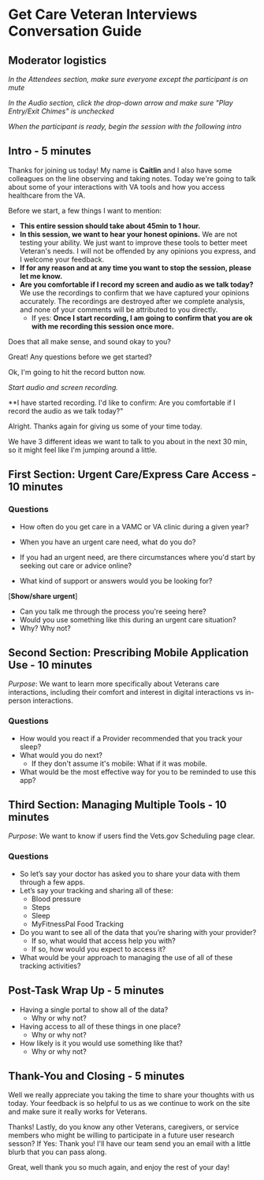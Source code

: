 # Get Care Veteran Interviews Conversation Guide

## Moderator logistics

*In the Attendees section, make sure everyone except the participant is on mute*

*In the Audio section, click the drop-down arrow and make sure "Play Entry/Exit Chimes" is unchecked*

*When the participant is ready, begin the session with the following intro*

## Intro - 5 minutes

Thanks for joining us today! My name is **Caitlin** and I also have some colleagues on the line observing and taking notes. Today we're going to talk about some of your interactions with VA tools and how you access healthcare from the VA.

Before we start, a few things I want to mention:

- **This entire session should take about 45min to 1 hour.** 
- **In this session, we want to hear your honest opinions.** We are not testing your ability. We just want to improve these tools to better meet Veteran's needs. I will not be offended by any opinions you express, and I welcome your feedback.
- **If for any reason and at any time you want to stop the session, please let me know.** 
- **Are you comfortable if I record my screen and audio as we talk today?** We use the recordings to confirm that we have captured your opinions accurately. The recordings are destroyed after we complete analysis, and none of your comments will be attributed to you directly. 
    - If yes: **Once I start recording, I am going to confirm that you are ok with me recording this session once more.** 

Does that all make sense, and sound okay to you?

Great! Any questions before we get started?

Ok, I'm going to hit the record button now. 

*Start audio and screen recording.*

**I have started recording. I'd like to confirm: Are you comfortable if I record the audio as we talk today?"

Alright. Thanks again for giving us some of your time today.

We have 3 different ideas we want to talk to you about in the next 30 min, so it might feel like I'm jumping around a little.

## First Section: Urgent Care/Express Care Access - 10 minutes


### Questions
* How often do you get care in a VAMC or VA clinic during a given year?

* When you have an urgent care need, what do you do?
* If you had an urgent need, are there circumstances where you'd start by seeking out care or advice online?
* What kind of support or answers would you be looking for?

[**Show/share urgent**]

* Can you talk me through the process you're seeing here?
* Would you use something like this during an urgent care situation?
* Why? Why not?

## Second Section: Prescribing Mobile Application Use - 10 minutes
*Purpose*: We want to learn more specifically about Veterans care interactions, including their comfort and interest in digital interactions vs in-person interactions.

### Questions
* How would you react if a Provider recommended that you track your sleep?
* What would you do next?
  * If they don't assume it's mobile: What if it was mobile.
* What would be the most effective way for you to be reminded to use this app?

## Third Section: Managing Multiple Tools - 10 minutes
*Purpose*: We want to know if users find the Vets.gov Scheduling page clear. 

### Questions
* So let’s say your doctor has asked you to share your data with them through a few apps. 
* Let’s say your tracking and sharing all of these:
  * Blood pressure
  * Steps
  * Sleep
  * MyFitnessPal Food Tracking
* Do you want to see all of the data that you’re sharing with your provider?
  * If so, what would that access help you with?
  * If so, how would you expect to access it?
* What would be your approach to managing the use of all of these tracking activities?

## Post-Task Wrap Up - 5 minutes

* Having a single portal to show all of the data?
  * Why or why not?
* Having access to all of these things in one place?
  * Why or why not?
* How likely is it you would use something like that?
  * Why or why not?


## Thank-You and Closing - 5 minutes

Well we really appreciate you taking the time to share your thoughts with us today. Your feedback is so helpful to us as we continue to work on the site and make sure it really works for Veterans.

Thanks! Lastly, do you know any other Veterans, caregivers, or service members who might be willing to participate in a future user research sesson? If Yes: Thank you! I'll have our team send you an email with a little blurb that you can pass along.

Great, well thank you so much again, and enjoy the rest of your day!
